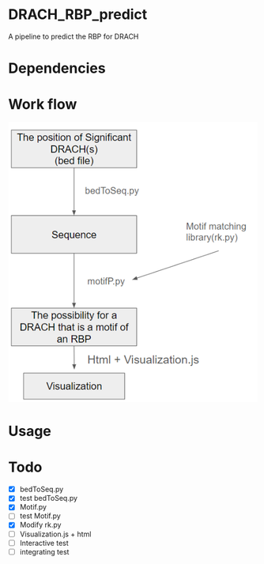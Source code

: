 # DRACH_RBP_predict
A pipeline to predict the RBP for DRACH

# Dependencies

# Work flow
![Alt text](image-1.png)

# Usage

# Todo
- [x] bedToSeq.py 
- [x] test bedToSeq.py
- [x] Motif.py
- [ ] test Motif.py
- [x] Modify rk.py
- [ ] Visualization.js + html
- [ ] Interactive test
- [ ] integrating test